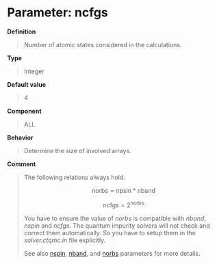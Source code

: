 # Parameter: ncfgs

**Definition**

> Number of atomic states considered in the calculations.

**Type**

> Integer

**Default value**

> 4

**Component**

> ALL

**Behavior**

> Determine the size of involved arrays.

**Comment**

> The following relations always hold.
>
> ```math
> \text{norbs} = \text{npsin} * \text{nband}
> ```
>
> ```math
> \text{ncfgs} = 2^{\text{norbs}}
> ```
>
> You have to ensure the value of *norbs* is compatible with *nband*, *nspin* and *ncfgs*. The quantum impurity solvers will not check and correct them automatically. So you have to setup them in the *solver.ctqmc.in* file explicitly.
>
> See also [nspin](p_nspin.md), [nband](p_nband.md), and [norbs](p_norbs.md) parameters for more details.
